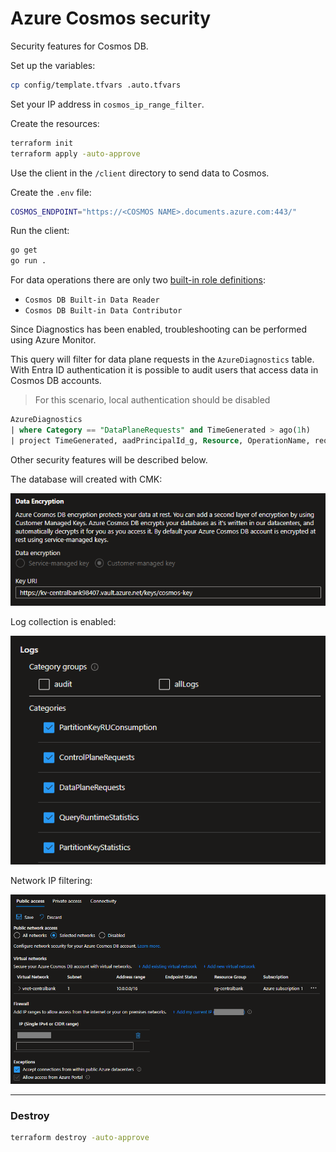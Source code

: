 # Azure Cosmos security

Security features for Cosmos DB.

Set up the variables:

```sh
cp config/template.tfvars .auto.tfvars
```

Set your IP address in `cosmos_ip_range_filter`.

Create the resources:

```sh
terraform init
terraform apply -auto-approve
```

Use the client in the `/client` directory to send data to Cosmos.

Create the `.env` file:

```sh
COSMOS_ENDPOINT="https://<COSMOS NAME>.documents.azure.com:443/"
```

Run the client:

```sh
go get
go run .
```

For data operations there are only two [built-in role definitions][1]:

- `Cosmos DB Built-in Data Reader`
- `Cosmos DB Built-in Data Contributor`

Since Diagnostics has been enabled, troubleshooting can be performed using Azure Monitor.

This query will filter for data plane requests in the `AzureDiagnostics` table. With Entra ID authentication it is possible to audit users that access data in Cosmos DB accounts.

> For this scenario, local authentication should be disabled

```sql
AzureDiagnostics
| where Category == "DataPlaneRequests" and TimeGenerated > ago(1h)
| project TimeGenerated, aadPrincipalId_g, Resource, OperationName, requestResourceId_s, statusCode_s, clientIpAddress_s, authTokenType_s, keyType_s
```

Other security features will be described below.

The database will created with CMK:

<img src=".assets/cosmos-cmk.png" />

Log collection is enabled:

<img src=".assets/cosmos-logs.png" />

Network IP filtering:

<img src=".assets/cosmos-vnet.png" />

---

### Destroy

```sh
terraform destroy -auto-approve
```

[1]: https://learn.microsoft.com/en-us/azure/cosmos-db/how-to-setup-rbac#built-in-role-definitions
